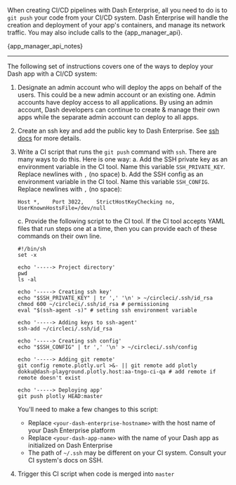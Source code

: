 When creating CI/CD pipelines with Dash Enterprise, all you need to do is to `git push` your code from your CI/CD system. Dash Enterprise will handle the creation and deployment of your app's containers, and manage its network traffic. You may also include calls to the {app_manager_api}.

{app_manager_api_notes}

---

The following set of instructions covers one of the ways to deploy your Dash app with a CI/CD system:

1. Designate an admin account who will deploy the apps on behalf of the users. This could be a new admin account or an existing one. Admin accounts have deploy access to all applications. By using an admin account, Dash developers can continue to create & manage their own apps while the separate admin account can deploy to all apps.

2. Create an ssh key and add the public key to Dash Enterprise. See [ssh docs](/Docs/dash-enterprise/ssh) for more details.

3. Write a CI script that runs the `git push` command with `ssh`. There are many ways to do this. Here is one way:
   a. Add the SSH private key as an environment variable in the CI tool. Name this variable `SSH_PRIVATE_KEY`. Replace newlines with `,` (no space)
   b. Add the SSH config as an environment variable in the CI tool. Name this variable `SSH_CONFIG`. Replace newlines with `,` (no space):

   ```
   Host *,    Port 3022,    StrictHostKeyChecking no,    UserKnownHostsFile=/dev/null
   ```

   c. Provide the following script to the CI tool. If the CI tool accepts YAML files that run steps one at a time, then you can provide each of these commands on their own line.

   ```
   #!/bin/sh
   set -x

   echo '-----> Project directory'
   pwd
   ls -al

   echo '-----> Creating ssh key'
   echo "$SSH_PRIVATE_KEY" | tr ',' '\n' > ~/circleci/.ssh/id_rsa
   chmod 600 ~/circleci/.ssh/id_rsa # permissioning
   eval "$(ssh-agent -s)" # setting ssh environment variable

   echo '-----> Adding keys to ssh-agent'
   ssh-add ~/circleci/.ssh/id_rsa

   echo '-----> Creating ssh config'
   echo "$SSH_CONFIG" | tr ',' '\n' > ~/circleci/.ssh/config

   echo '-----> Adding git remote'
   git config remote.plotly.url >&- || git remote add plotly dokku@dash-playground.plotly.host:aa-tngo-ci-qa # add remote if remote doesn't exist

   echo '-----> Deploying app'
   git push plotly HEAD:master
   ```

   You'll need to make a few changes to this script:

   - Replace `<your-dash-enterprise-hostname>` with the host name of your Dash Enterprise platform
   - Replace `<your-dash-app-name>` with the name of your Dash app as initialized on Dash Enterprise
   - The path of `~/.ssh` may be different on your CI system. Consult your CI system's docs on SSH.

4. Trigger this CI script when code is merged into `master`
